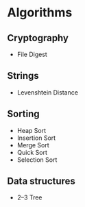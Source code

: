 # Algorithms

## Cryptography
* File Digest

## Strings
* Levenshtein Distance

## Sorting
* Heap Sort
* Insertion Sort
* Merge Sort
* Quick Sort
* Selection Sort

## Data structures
* 2–3 Tree
